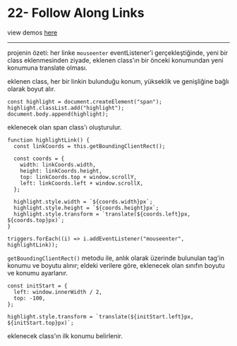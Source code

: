 # 22- Follow Along Links

view demos [here](https://bayirdan.github.io/javascript30/22-follow-along-links/index.html)

---

projenin özeti: her linke `mouseenter` eventListener'i gerçekleştiğinde, yeni bir class eklenmesinden ziyade, eklenen class'ın bir önceki konumundan yeni konumuna translate olması.

eklenen class, her bir linkin bulunduğu konum, yükseklik ve genişliğine bağlı olarak boyut alır.

```
const highlight = document.createElement("span");
highlight.classList.add("highlight");
document.body.append(highlight);
```

eklenecek olan span class'ı oluşturulur.

```
function highlightLink() {
  const linkCoords = this.getBoundingClientRect();

  const coords = {
    width: linkCoords.width,
    height: linkCoords.height,
    top: linkCoords.top + window.scrollY,
    left: linkCoords.left + window.scrollX,
  };

  highlight.style.width = `${coords.width}px`;
  highlight.style.height = `${coords.height}px`;
  highlight.style.transform = `translate(${coords.left}px, ${coords.top}px)`;
}

triggers.forEach((i) => i.addEventListener("mouseenter", highlightLink));
```

`getBoundingClientRect()` metodu ile, anlık olarak üzerinde bulunulan tag'in konumu ve boyutu alınır; eldeki verilere göre, eklenecek olan sınıfın boyutu ve konumu ayarlanır.

```
const initStart = {
  left: window.innerWidth / 2,
  top: -100,
};

highlight.style.transform = `translate(${initStart.left}px, ${initStart.top}px)`;
```

eklenecek class'ın ilk konumu belirlenir.

